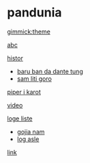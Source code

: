 # pandunia

[gimmick:theme](readable)

[abc](abc.md)

[histor]()

  * [baru ban da dante tung](baru_ge_dant.md)
  * [sam liti goro](3_liti_goro.md)

[piper i karot](piper_i_karot.md)

[video](video.md)

[loge liste]()

  * [gojia nam](gok_nam.md)
  * [log asle](loge_asle.md)

[link](link.md)

